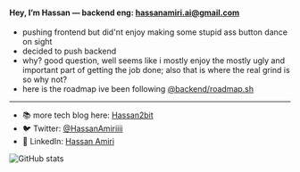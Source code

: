 

#### Hey, I’m Hassan — backend eng: hassanamiri.ai@gmail.com


- pushing frontend but did'nt enjoy making some stupid ass button dance on sight
- decided to push backend
- why? good question, well seems like i mostly enjoy the mostly ugly and important part of getting the job done; also that is where the real grind is so why not?
- here is the roadmap ive been following [@backend/roadmap.sh](https://roadmap.sh/backend)

 

---
- 📚 more tech blog here: [Hassan2bit](https://hassan2bit.bearblog.dev/)
- 🐦 Twitter: [@HassanAmiriiii](https://x.com/HassanAmiriiii)  
- 💼 LinkedIn: [Hassan Amiri](https://www.linkedin.com/in/hassan-amiri-7a3b53304/)  






![GitHub stats](https://github-readme-stats.vercel.app/api?username=HassanAmirii&show_icons=true&count_private=true)  




